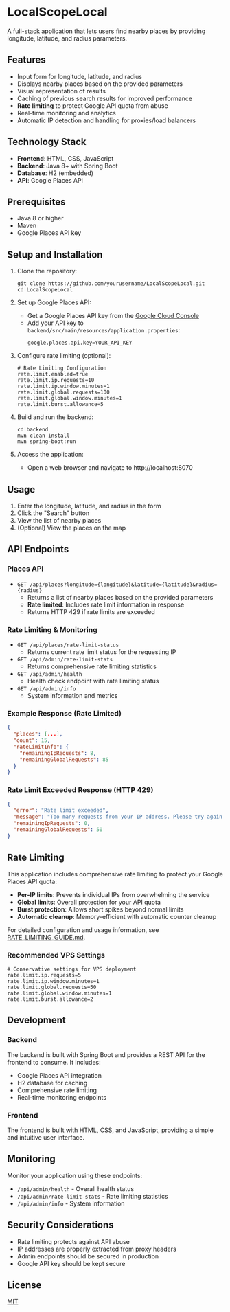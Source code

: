# LocalScopeLocal

A full-stack application that lets users find nearby places by providing longitude, latitude, and radius parameters.

## Features

- Input form for longitude, latitude, and radius
- Displays nearby places based on the provided parameters
- Visual representation of results
- Caching of previous search results for improved performance
- **Rate limiting** to protect Google API quota from abuse
- Real-time monitoring and analytics
- Automatic IP detection and handling for proxies/load balancers

## Technology Stack

- **Frontend**: HTML, CSS, JavaScript
- **Backend**: Java 8+ with Spring Boot
- **Database**: H2 (embedded)
- **API**: Google Places API

## Prerequisites

- Java 8 or higher
- Maven
- Google Places API key

## Setup and Installation

1. Clone the repository:
   ```
   git clone https://github.com/yourusername/LocalScopeLocal.git
   cd LocalScopeLocal
   ```

2. Set up Google Places API:
   - Get a Google Places API key from the [Google Cloud Console](https://console.cloud.google.com/)
   - Add your API key to `backend/src/main/resources/application.properties`:
     ```
     google.places.api.key=YOUR_API_KEY
     ```

3. Configure rate limiting (optional):
   ```properties
   # Rate Limiting Configuration
   rate.limit.enabled=true
   rate.limit.ip.requests=10
   rate.limit.ip.window.minutes=1
   rate.limit.global.requests=100
   rate.limit.global.window.minutes=1
   rate.limit.burst.allowance=5
   ```

4. Build and run the backend:
   ```
   cd backend
   mvn clean install
   mvn spring-boot:run
   ```

5. Access the application:
   - Open a web browser and navigate to http://localhost:8070

## Usage

1. Enter the longitude, latitude, and radius in the form
2. Click the "Search" button
3. View the list of nearby places
4. (Optional) View the places on the map

## API Endpoints

### Places API
- `GET /api/places?longitude={longitude}&latitude={latitude}&radius={radius}`
  - Returns a list of nearby places based on the provided parameters
  - **Rate limited**: Includes rate limit information in response
  - Returns HTTP 429 if rate limits are exceeded

### Rate Limiting & Monitoring
- `GET /api/places/rate-limit-status`
  - Returns current rate limit status for the requesting IP
- `GET /api/admin/rate-limit-stats`
  - Returns comprehensive rate limiting statistics
- `GET /api/admin/health`
  - Health check endpoint with rate limiting status
- `GET /api/admin/info`
  - System information and metrics

### Example Response (Rate Limited)
```json
{
  "places": [...],
  "count": 15,
  "rateLimitInfo": {
    "remainingIpRequests": 8,
    "remainingGlobalRequests": 85
  }
}
```

### Rate Limit Exceeded Response (HTTP 429)
```json
{
  "error": "Rate limit exceeded",
  "message": "Too many requests from your IP address. Please try again later.",
  "remainingIpRequests": 0,
  "remainingGlobalRequests": 50
}
```

## Rate Limiting

This application includes comprehensive rate limiting to protect your Google Places API quota:

- **Per-IP limits**: Prevents individual IPs from overwhelming the service
- **Global limits**: Overall protection for your API quota
- **Burst protection**: Allows short spikes beyond normal limits
- **Automatic cleanup**: Memory-efficient with automatic counter cleanup

For detailed configuration and usage information, see [RATE_LIMITING_GUIDE.md](RATE_LIMITING_GUIDE.md).

### Recommended VPS Settings
```properties
# Conservative settings for VPS deployment
rate.limit.ip.requests=5
rate.limit.ip.window.minutes=1
rate.limit.global.requests=50
rate.limit.global.window.minutes=1
rate.limit.burst.allowance=2
```

## Development

### Backend
The backend is built with Spring Boot and provides a REST API for the frontend to consume. It includes:
- Google Places API integration
- H2 database for caching
- Comprehensive rate limiting
- Real-time monitoring endpoints

### Frontend
The frontend is built with HTML, CSS, and JavaScript, providing a simple and intuitive user interface.

## Monitoring

Monitor your application using these endpoints:
- `/api/admin/health` - Overall health status
- `/api/admin/rate-limit-stats` - Rate limiting statistics
- `/api/admin/info` - System information

## Security Considerations

- Rate limiting protects against API abuse
- IP addresses are properly extracted from proxy headers
- Admin endpoints should be secured in production
- Google API key should be kept secure

## License

[MIT](https://choosealicense.com/licenses/mit/) 